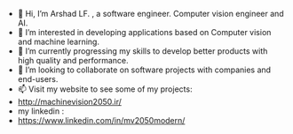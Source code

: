- 👋 Hi, I’m Arshad LF. , a software engineer. Computer vision engineer and AI.
- 👀 I’m interested in developing applications based on Computer vision and machine learning.
- 🌱 I’m currently progressing my skills to develop better products with high quality and performance.
- 💞️ I’m looking to collaborate on software projects with companies and end-users.
- 📫 Visit my website to see some of my projects:
- http://machinevision2050.ir/
- my linkedin : 
- https://www.linkedin.com/in/mv2050modern/

<!---
mv2050arshad/mv2050arshad is a ✨ special ✨ repository because its `README.md` (this file) appears on your GitHub profile.
You can click the Preview link to take a look at your changes.
--->
